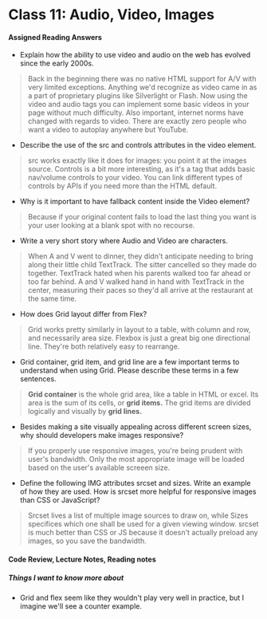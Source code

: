 # Class 11: Audio, Video, Images


#### Assigned Reading Answers


- Explain how the ability to use video and audio on the web has evolved since the early 2000s.

> Back in the beginning there was no native HTML support for A/V with very limited exceptions.  Anything we'd recognize as video came in as a part of proprietary plugins like Silverlight or Flash.  Now using the video and audio tags you can implement some basic videos in your page without much difficulty.  Also important, internet norms have changed with regards to video.  There are exactly zero people who want a video to autoplay anywhere but YouTube.

- Describe the use of the src and controls attributes in the video element.

> src works exactly like it does for images: you point it at the images source.  Controls is a bit more interesting, as it's a tag that adds basic nav/volume controls to your video.  You can link different types of controls by APIs if you need more than the HTML default.

- Why is it important to have fallback content inside the Video element?

> Because if your original content fails to load the last thing you want is your user looking at a blank spot with no recourse.

- Write a very short story where Audio and Video are characters.

> When A and V went to dinner, they didn't anticipate needing to bring along their little child TextTrack.  The sitter cancelled so they made do together.  TextTrack hated when his parents walked too far ahead or too far behind.  A and V walked hand in hand with TextTrack in the center, measuring their paces so they'd all arrive at the restaurant at the same time.

- How does Grid layout differ from Flex?

> Grid works pretty similarly in layout to a table, with column and row, and necessarily area size.  Flexbox is just a great big one directional line.  They're both relatively easy to rearrange.

- Grid container, grid item, and grid line are a few important terms to understand when using Grid. Please describe these terms in a few sentences.

> **Grid container** is the whole grid area, like a table in HTML or excel.  Its area is the sum of its cells, or **grid items.**  The grid items are divided logically and visually by **grid lines.**

- Besides making a site visually appealing across different screen sizes, why should developers make images responsive?

> If you properly use responsive images, you're being prudent with user's bandwidth.  Only the most appropriate image will be loaded based on the user's available screeen size.

- Define the following IMG attributes srcset and sizes. Write an example of how they are used.
How is srcset more helpful for responsive images than CSS or JavaScript?

> Srcset lives a list of multiple image sources to draw on, while Sizes specifices which one shall be used for a given viewing window.  srcset is much better than CSS or JS because it doesn't actually preload any images, so you save the bandwidth.


#### Code Review, Lecture Notes, Reading notes



##### Things I want to know more about

- Grid and flex seem like they wouldn't play very well in practice, but I imagine we'll see a counter example.